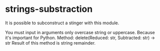 # strings-substraction
It is possible to subconstruct a stinger with this module.

You must input in arguments only overcase string or uppercase. Because it's important for Python.
Method: delete(Reduced: str, Subtracted: str) -> str
Result of this method is string remainder.


